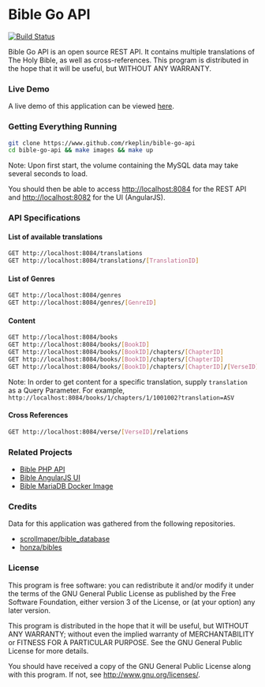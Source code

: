 # Bible Go API

[![Build Status](https://travis-ci.org/rkeplin/bible-go-api.svg?branch=master)](https://travis-ci.org/rkeplin/bible-go-api)

Bible Go API is an open source REST API.  It contains multiple translations of The Holy Bible, as well as cross-references. 
This program is distributed in the hope that it will be useful, but WITHOUT ANY WARRANTY.

### Live Demo
A live demo of this application can be viewed [here](https://bible-go-api.rkeplin.com/v1/books/1/chapters/1).

### Getting Everything Running
```bash
git clone https://www.github.com/rkeplin/bible-go-api
cd bible-go-api && make images && make up
```
Note: Upon first start, the volume containing the MySQL data may take several seconds to load.

You should then be able to access [http://localhost:8084](http://localhost:8084) for the REST API and [http://localhost:8082](http://localhost:8082) for the UI (AngularJS).

### API Specifications
#### List of available translations
```bash
GET http://localhost:8084/translations
GET http://localhost:8084/translations/[TranslationID]
```

#### List of Genres
```bash
GET http://localhost:8084/genres
GET http://localhost:8084/genres/[GenreID]
```

#### Content
```bash
GET http://localhost:8084/books
GET http://localhost:8084/books/[BookID]
GET http://localhost:8084/books/[BookID]/chapters/[ChapterID]
GET http://localhost:8084/books/[BookID]/chapters/[ChapterID]
GET http://localhost:8084/books/[BookID]/chapters/[ChapterID]/[VerseID]
```
Note: In order to get content for a specific translation, supply `translation` as a Query Parameter.  For example,
`http://localhost:8084/books/1/chapters/1/1001002?translation=ASV`

#### Cross References
```bash
GET http://localhost:8084/verse/[VerseID]/relations 
```

### Related Projects
* [Bible PHP API](https://www.github.com/rkeplin/bible-php-api)
* [Bible AngularJS UI](https://www.github.com/rkeplin/bible-angularjs-ui)
* [Bible MariaDB Docker Image](https://www.github.com/rkeplin/bible-mariadb)

### Credits
Data for this application was gathered from the following repositories.
* [scrollmaper/bible_database](https://github.com/scrollmapper/bible_databases)
* [honza/bibles](https://github.com/honza/bibles)

### License
This program is free software: you can redistribute it and/or modify
it under the terms of the GNU General Public License as published by
the Free Software Foundation, either version 3 of the License, or
(at your option) any later version.

This program is distributed in the hope that it will be useful,
but WITHOUT ANY WARRANTY; without even the implied warranty of
MERCHANTABILITY or FITNESS FOR A PARTICULAR PURPOSE.  See the
GNU General Public License for more details.

You should have received a copy of the GNU General Public License
along with this program.  If not, see http://www.gnu.org/licenses/.
